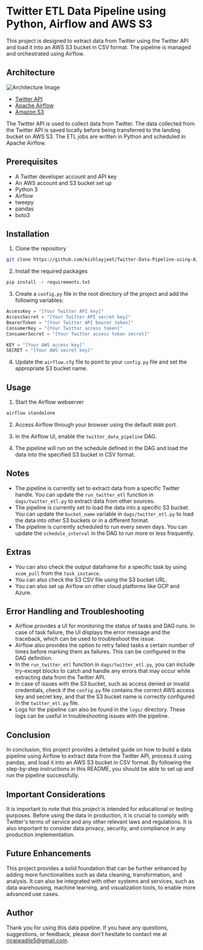 # Twitter ETL Data Pipeline using Python, Airflow and AWS S3

This project is designed to extract data from Twitter using the Twitter API and load it into an AWS S3 bucket in CSV format. The pipeline is managed and orchestrated using Airflow.

## Architecture

![Architecture Image](https://imgur.com/mAjDOxl.png)

- [Twitter API](https://developer.twitter.com/en/docs/twitter-api)
- [Apache Airflow](https://airflow.apache.org)
- [Amazon S3](https://aws.amazon.com/s3/)

The Twitter API is used to collect data from Twitter. The data collected from the Twitter API is saved locally before being transferred to the landing bucket on AWS S3. The ETL jobs are written in Python and scheduled in Apache Airflow.


## Prerequisites

- A Twitter developer account and API key
- An AWS account and S3 bucket set up
- Python 3
- Airflow
- tweepy
- pandas
- boto3

## Installation

1. Clone the repository

```bash
git clone https://github.com/kishlayjeet/Twitter-Data-Pipeline-using-Airflow-and-AWS-S3.git
```

2. Install the required packages

```bash
pip install -r requirements.txt
```

3. Create a `config.py` file in the root directory of the project and add the following variables:

```python
AccessKey = "[Your Twitter API key]"
AccessSecret = "[Your Twitter API secret key]"
BearerToken = "[Your Twitter API bearer token]"
ConsumerKey = "[Your Twitter access token]"
ConsumerSecret = "[Your Twitter access token secret]"

KEY = "[Your AWS access key]"
SECRET = "[Your AWS secret key]"
```

4. Update the `airflow.cfg` file to point to your `config.py` file and set the appropriate S3 bucket name.

## Usage

1. Start the Airflow webserver

```bash
airflow standalone
```



2. Access Airflow through your browser using the default `8080` port.

3. In the Airflow UI, enable the `twitter_data_pipeline` DAG.

4. The pipeline will run on the schedule defined in the DAG and load the data into the specified S3 bucket in CSV format.



## Notes

- The pipeline is currently set to extract data from a specific Twitter handle. You can update the `run_twitter_etl` function in `dags/twitter_etl.py` to extract data from other sources.
- The pipeline is currently set to load the data into a specific S3 bucket. You can update the `bucket_name` variable in `dags/twitter_etl.py` to load the data into other S3 buckets or in a different format.
- The pipeline is currently scheduled to run every seven days. You can update the `schedule_interval` in the DAG to run more or less frequently.

## Extras

- You can also check the output dataframe for a specific task by using `xcom_pull` from the `task_instance`.
- You can also check the S3 CSV file using the S3 bucket URL.
- You can also set up Airflow on other cloud platforms like GCP and Azure.

## Error Handling and Troubleshooting

- Airflow provides a UI for monitoring the status of tasks and DAG runs. In case of task failure, the UI displays the error message and the traceback, which can be used to troubleshoot the issue.
- Airflow also provides the option to retry failed tasks a certain number of times before marking them as failures. This can be configured in the DAG definition.
- In the `run_twitter_etl` function in `dags/twitter_etl.py`, you can include try-except blocks to catch and handle any errors that may occur while extracting data from the Twitter API.
- In case of issues with the S3 bucket, such as access denied or invalid credentials, check if the `config.py` file contains the correct AWS access key and secret key, and that the S3 bucket name is correctly configured in the `twitter_etl.py` file.
- Logs for the pipeline can also be found in the `logs/` directory. These logs can be useful in troubleshooting issues with the pipeline.

## Conclusion

In conclusion, this project provides a detailed guide on how to build a data pipeline using Airflow to extract data from the Twitter API, process it using pandas, and load it into an AWS S3 bucket in CSV format. By following the step-by-step instructions in this README, you should be able to set up and run the pipeline successfully.

## Important Considerations

It is important to note that this project is intended for educational or testing purposes. Before using the data in production, it is crucial to comply with Twitter's terms of service and any other relevant laws and regulations. It is also important to consider data privacy, security, and compliance in any production implementation.

## Future Enhancements

This project provides a solid foundation that can be further enhanced by adding more functionalities such as data cleaning, transformation, and analysis. It can also be integrated with other systems and services, such as data warehousing, machine learning, and visualization tools, to enable more advanced use cases.

## Author

Thank you for using this data pipeline. If you have any questions, suggestions, or feedback, please don't hesitate to contact me at nirajwadile5@gmail.com.
